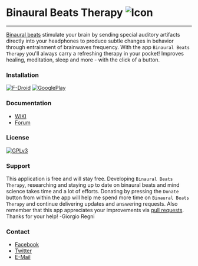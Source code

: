 # **Binaural Beats Therapy** ![Icon](https://raw.githubusercontent.com/GiorgioRegni/Binaural-Beats/master/res/drawable-hdpi/icon.png)

---

[Binaural beats](https://en.wikipedia.org/wiki/Binaural_beats) stimulate your brain by sending special auditory artifacts directly into your headphones to produce subtle changes in behavior through entrainment of brainwaves frequency. With the app `Binaural Beats Therapy` you'll always carry a refreshing therapy in your pocket! Improves healing, meditation, sleep and more - with the click of a button.

### Installation

[![F-Droid](https://upload.wikimedia.org/wikipedia/commons/thumb/0/0d/Get_it_on_F-Droid.svg/320px-Get_it_on_F-Droid.svg.png)](https://f-droid.org/repository/browse/?fdid=com.ihunda.android.binauralbeat "Binaural Beats Therapy on F-Droid") [![GooglePlay](https://upload.wikimedia.org/wikipedia/commons/thumb/c/cd/Get_it_on_Google_play.svg/320px-Get_it_on_Google_play.svg.png)](https://play.google.com/store/apps/details?id=com.ihunda.android.binauralbeat "Binaural Beats Therapy on GooglePlay")

### Documentation

* [WIKI](https://github.com/GiorgioRegni/Binaural-Beats/wiki)
* [Forum](http://www.binaural-beats.ihunda.com/forum)

### License

[![GPLv3](http://gplv3.fsf.org/gplv3-127x51.png)](https://github.com/GiorgioRegni/Binaural-Beats/blob/master/LICENSE)

### Support

This application is free and will stay free. Developing `Binaural Beats Therapy`, researching and staying up to date on binaural beats and mind science takes time and a lot of efforts. Donating by pressing the `Donate` button from within the app will help me spend more time on `Binaural Beats Therapy` and continue delivering updates and answering requests. Also remember that this app appreciates your improvements via [pull requests](https://help.github.com/articles/using-pull-requests/). Thanks for your help! -Giorgio Regni

### Contact

* [Facebook](https://www.facebook.com/Binaural-Beat-Therapy-121737064536801/)
* [Twitter](https://twitter.com/GiorgioRegni)
* [E-Mail](mailto:bbt@3i7.net)
